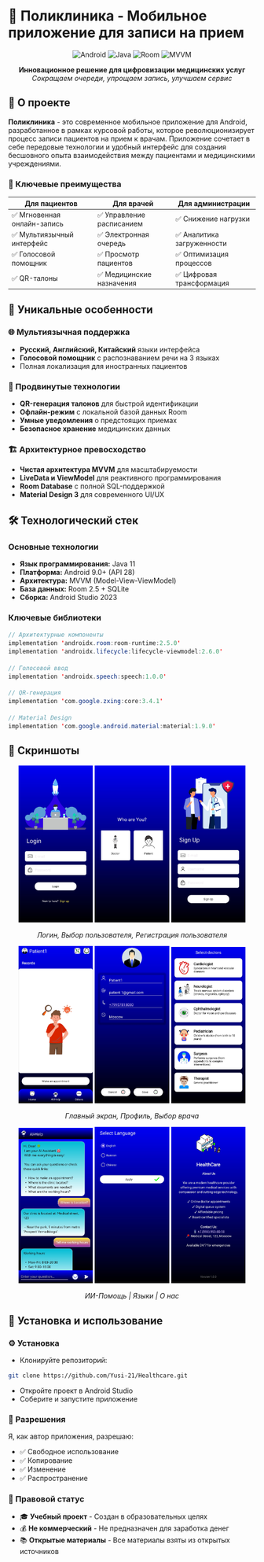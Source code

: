 # 🏥 Поликлиника - Мобильное приложение для записи на прием

<div align="center">

![Android](https://img.shields.io/badge/Android-3DDC84?style=for-the-badge&logo=android&logoColor=white)
![Java](https://img.shields.io/badge/Java-ED8B00?style=for-the-badge&logo=java&logoColor=white)
![Room](https://img.shields.io/badge/Room-4285F4?style=for-the-badge&logo=google-cloud&logoColor=white)
![MVVM](https://img.shields.io/badge/Architecture-MVVM-blue?style=for-the-badge)

**Инновационное решение для цифровизации медицинских услуг**  
*Сокращаем очереди, упрощаем запись, улучшаем сервис*

</div>

## 🌟 О проекте

**Поликлиника** - это современное мобильное приложение для Android, разработанное в рамках курсовой работы, которое революционизирует процесс записи пациентов на прием к врачам. Приложение сочетает в себе передовые технологии и удобный интерфейс для создания бесшовного опыта взаимодействия между пациентами и медицинскими учреждениями.

### 🎯 Ключевые преимущества

| Для пациентов | Для врачей | Для администрации |
|---------------|------------|-------------------|
| ✅ Мгновенная онлайн-запись | ✅ Управление расписанием | ✅ Снижение нагрузки |
| ✅ Мультиязычный интерфейс | ✅ Электронная очередь | ✅ Аналитика загруженности |
| ✅ Голосовой помощник | ✅ Просмотр пациентов | ✅ Оптимизация процессов |
| ✅ QR-талоны | ✅ Медицинские назначения | ✅ Цифровая трансформация |

## 🚀 Уникальные особенности

### 🌐 Мультиязычная поддержка
- **Русский, Английский, Китайский** языки интерфейса
- **Голосовой помощник** с распознаванием речи на 3 языках
- Полная локализация для иностранных пациентов

### 📱 Продвинутые технологии
- **QR-генерация талонов** для быстрой идентификации
- **Офлайн-режим** с локальной базой данных Room
- **Умные уведомления** о предстоящих приемах
- **Безопасное хранение** медицинских данных

### 🏗 Архитектурное превосходство
- **Чистая архитектура MVVM** для масштабируемости
- **LiveData и ViewModel** для реактивного программирования
- **Room Database** с полной SQL-поддержкой
- **Material Design 3** для современного UI/UX


## 🛠 Технологический стек

### Основные технологии
- **Язык программирования:** Java 11
- **Платформа:** Android 9.0+ (API 28)
- **Архитектура:** MVVM (Model-View-ViewModel)
- **База данных:** Room 2.5 + SQLite
- **Сборка:** Android Studio 2023

### Ключевые библиотеки
```java
// Архитектурные компоненты
implementation 'androidx.room:room-runtime:2.5.0'
implementation 'androidx.lifecycle:lifecycle-viewmodel:2.6.0'

// Голосовой ввод
implementation 'androidx.speech:speech:1.0.0'

// QR-генерация
implementation 'com.google.zxing:core:3.4.1'

// Material Design
implementation 'com.google.android.material:material:1.9.0'
```

## 📸 Скриншоты

<div align="center">

<img src="https://github.com/Yusi-21/Healthcare/raw/main/app/src/main/res/screenshots/Screenshot1.jpg" width="30%" alt="login"/>

<img src="https://github.com/Yusi-21/Healthcare/raw/main/app/src/main/res/screenshots/Screenshot2.jpg" width="30%" alt="check"/>

<img src="https://github.com/Yusi-21/Healthcare/raw/main/app/src/main/res/screenshots/Screenshot3.jpg" width="30%" alt="register_patient"/>


*Логин, Выбор пользователя, Регистрация пользователя*
</div>


<div align="center">
  
<img src="https://github.com/Yusi-21/Healthcare/raw/main/app/src/main/res/screenshots/Screenshot4.jpg" width="30%" alt="main_page"/>

<img src="https://github.com/Yusi-21/Healthcare/raw/main/app/src/main/res/screenshots/Screenshot5.jpg" width="30%" alt="profile"/>

<img src="https://github.com/Yusi-21/Healthcare/raw/main/app/src/main/res/screenshots/Screenshot6.jpg" width="30%" alt="check_doctor"/>

*Главный экран, Профиль, Выбор врача*

</div>

<div align="center">
  
<img src="https://github.com/Yusi-21/Healthcare/raw/main/app/src/main/res/screenshots/Screenshot7.jpg" width="30%" alt="ai"/>

<img src="https://github.com/Yusi-21/Healthcare/raw/main/app/src/main/res/screenshots/Screenshot8.jpg" width="30%" alt="language"/>

<img src="https://github.com/Yusi-21/Healthcare/raw/main/app/src/main/res/screenshots/Screenshot9.jpg" width="30%" alt="about_us"/>

*ИИ-Помощь | Языки | О нас*

</div>


## 🚀 Установка и использование

### ⚙ Установка
- Клонируйте репозиторий:
```bash
git clone https://github.com/Yusi-21/Healthcare.git
```
- Откройте проект в Android Studio
- Соберите и запустите приложение


### 📄 Разрешения
Я, как автор приложения, разрешаю:
- ✅ Свободное использование
- ✅ Копирование
- ✅ Изменение
- ✅ Распространение


### 📝 Правовой статус
- 🎓 **Учебный проект** - Создан в образовательных целях
- 💰 **Не коммерческий** - Не предназначен для заработка денег  
- 📚 **Открытые материалы** - Все материалы взяты из открытых источников

